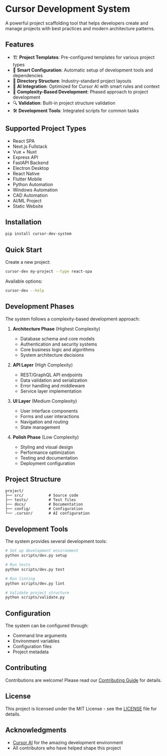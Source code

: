 # Cursor Development System

A powerful project scaffolding tool that helps developers create and manage projects with best practices and modern architecture patterns.

## Features

- 🏗️ **Project Templates**: Pre-configured templates for various project types
- 🔧 **Smart Configuration**: Automatic setup of development tools and dependencies
- 📁 **Directory Structure**: Industry-standard project layouts
- 🤖 **AI Integration**: Optimized for Cursor AI with smart rules and context
- 🎯 **Complexity-Based Development**: Phased approach to project development
- 🔍 **Validation**: Built-in project structure validation
- 🛠️ **Development Tools**: Integrated scripts for common tasks

## Supported Project Types

- React SPA
- Next.js Fullstack
- Vue + Nuxt
- Express API
- FastAPI Backend
- Electron Desktop
- React Native
- Flutter Mobile
- Python Automation
- Windows Automation
- CAD Automation
- AI/ML Project
- Static Website

## Installation

```bash
pip install cursor-dev-system
```

## Quick Start

Create a new project:

```bash
cursor-dev my-project --type react-spa
```

Available options:

```bash
cursor-dev --help
```

## Development Phases

The system follows a complexity-based development approach:

1. **Architecture Phase** (Highest Complexity)
   - Database schema and core models
   - Authentication and security systems
   - Core business logic and algorithms
   - System architecture decisions

2. **API Layer** (High Complexity)
   - REST/GraphQL API endpoints
   - Data validation and serialization
   - Error handling and middleware
   - Service layer implementation

3. **UI Layer** (Medium Complexity)
   - User interface components
   - Forms and user interactions
   - Navigation and routing
   - State management

4. **Polish Phase** (Low Complexity)
   - Styling and visual design
   - Performance optimization
   - Testing and documentation
   - Deployment configuration

## Project Structure

```text
project/
├── src/           # Source code
├── tests/         # Test files
├── docs/          # Documentation
├── config/        # Configuration
└── .cursor/       # AI configuration
```

## Development Tools

The system provides several development tools:

```bash
# Set up development environment
python scripts/dev.py setup

# Run tests
python scripts/dev.py test

# Run linting
python scripts/dev.py lint

# Validate project structure
python scripts/validate.py
```

## Configuration

The system can be configured through:

- Command line arguments
- Environment variables
- Configuration files
- Project metadata

## Contributing

Contributions are welcome! Please read our [Contributing Guide](CONTRIBUTING.md) for details.

## License

This project is licensed under the MIT License - see the [LICENSE](LICENSE) file for details.

## Acknowledgments

- [Cursor AI](https://cursor.sh) for the amazing development environment
- All contributors who have helped shape this project
